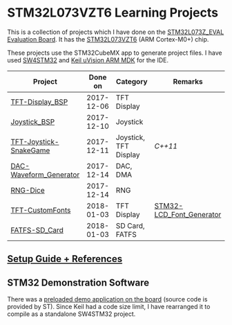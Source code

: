 # STM32L073VZT6 Learning Projects

This is a collection of projects which I have done on the [STM32L073Z_EVAL Evaluation Board](http://www.st.com/en/evaluation-tools/stm32l073z-eval.html). It has the [STM32L073VZT6](http://www.st.com/en/microcontrollers/stm32l073vz.html) (ARM Cortex-M0+) chip.

These projects use the STM32CubeMX app to generate project files. I have used [SW4STM32](http://www.st.com/en/development-tools/sw4stm32.html) and [Keil uVision ARM MDK](http://www2.keil.com/mdk5) for the IDE.

Project                                            | Done on    | Category           | Remarks
---------------------------------------------------|:----------:| ------------------ | -----------------
[TFT-Display_BSP]                                  | 2017-12-06 | TFT Display        |
[Joystick_BSP]                                     | 2017-12-10 | Joystick           | 
[TFT-Joystick-SnakeGame]                           | 2017-12-11 | Joystick, TFT Display | *C++11*
[DAC-Waveform_Generator]                           | 2017-12-14 | DAC, DMA           |
[RNG-Dice]                                         | 2017-12-14 | RNG                |
[TFT-CustomFonts]                                  | 2018-01-03 | TFT Display        | [STM32-LCD_Font_Generator](https://github.com/zst-embedded/STM32-LCD_Font_Generator)
[FATFS-SD_Card]                                    | 2018-01-03 | SD Card, FATFS     |

[TFT-Display_BSP]: ./projects/TFT-Display_BSP
[Joystick_BSP]: ./projects/Joystick_BSP
[TFT-Joystick-SnakeGame]: ./projects/TFT-Joystick-SnakeGame
[DAC-Waveform_Generator]: ./projects/DAC-Waveform_Generator
[RNG-Dice]: ./projects/RNG-Dice
[TFT-CustomFonts]: ./projects/TFT-CustomFonts
[FATFS-SD_Card]: ./projects/FATFS-SD_Card

## [Setup Guide + References](additional/setup.md)


## STM32 Demonstration Software

There was a [preloaded demo application on the board](./additional/Demonstration_SW4STM32-STM32L073Z_EVAL) (source code is provided by ST).
Since Keil had a code size limit, I have rearranged it to compile as a standalone SW4STM32 project.
